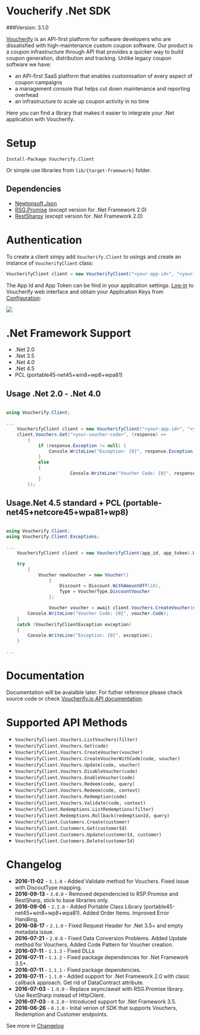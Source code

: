 Voucherify .Net SDK
===

###Version: 3.1.0

[Voucherify](http://voucherify.io?utm_source=github&utm_medium=sdk&utm_campaign=acq) is an API-first platform for software developers who are dissatisfied with high-maintenance custom coupon software. Our product is a coupon infrastructure through API that provides a quicker way to build coupon generation, distribution and tracking. Unlike legacy coupon software we have:

* an API-first SaaS platform that enables customisation of every aspect of coupon campaigns
* a management console that helps cut down maintenance and reporting overhead
* an infrastructure to scale up coupon activity in no time

Here you can find a library that makes it easier to integrate your .Net application with Voucherify.

Setup
=====

```
Install-Package Voucherify.Client
```

Or simple use libraries from `lib/{target-framework}` folder.

Dependencies
---

* [Newtonsoft.Json](https://www.nuget.org/packages/Newtonsoft.Json/) 
* [RSG.Promise](https://www.nuget.org/packages/RSG.Promise/) (except version for .Net Framework 2.0)
* [RestSharpy](https://www.nuget.org/packages/RestSharp/) (except version for .Net Framework 2.0)

Authentication
===

To create a client simpy add `Voucherify.Client` to usings and create an instance of `VoucherifyClient` class:

```cs
VoucherifyClient client = new VoucherifyClient("<your-app-id>", "<your-app-token>");
```

The App Id and App Token can be find in your application settings. [Log-in](http://app.voucherify.io/#/login) to Voucherify web interface and obtain your Application Keys from [Configuration](https://app.voucherify.io/#/app/configuration):

![](https://www.filepicker.io/api/file/WKYkl2bSAWKHccEN9tEG)

.Net Framework Support
===

* .Net 2.0
* .Net 3.5
* .Net 4.0
* .Net 4.5
* PCL (portable45-net45+win8+wp8+wpa81)

Usage .Net 2.0 - .Net 4.0
---

```cs

using Voucherify.Client;

...
	VoucherifyClient client = new VoucherifyClient("<your-app-id>", "<your-app-token>").WithSSL();
	client.Vouchers.Get("<your-voucher-code>", (response) => 
		{
			if (response.Exception != null) {
				Console.WriteLine("Exception: {0}", response.Exception);
			} 
			else
			{
                		Console.WriteLine("Voucher Code: {0}", response.Result.Code);
			}
		});
```


Usage.Net 4.5 standard + PCL (portable-net45+netcore45+wpa81+wp8)
---

```cs

using Voucherify.Client;
using Voucherify.Client.Exceptions;

...
	VoucherifyClient client = new VoucherifyClient(app_id, app_token).WithSSL();

	try
        {
        	Voucher newVoucher = new Voucher()
                {
                    Discount = Discount.WithAmountOff(10),
                    Type = VoucherType.DiscountVoucher
                };

                Voucher voucher = await client.Vouchers.CreateVoucher(newVoucher);
		Console.WriteLine("Voucher Code: {0}", voucher.Code);	
	}
	catch (VoucherifyClientException exception)
	{
		Console.WriteLine("Exception: {0}", exception);	
	}

...

```

Documentation
===

Documentation will be avaialble later. For futher reference please check source code or check [Voucherify.io API documentation](https://voucherify.readme.io/).

Supported API Methods
===

- `VoucherifyClient.Vouchers.ListVouchers(filter)`
- `VoucherifyClient.Vouchers.Get(code)`
- `VoucherifyClient.Vouchers.CreateVoucher(voucher)`
- `VoucherifyClient.Vouchers.CreateVoucherWithCode(code, voucher)`
- `VoucherifyClient.Vouchers.Update(code, voucher)`
- `VoucherifyClient.Vouchers.DisableVoucher(code)`
- `VoucherifyClient.Vouchers.EnableVoucher(code)`
- `VoucherifyClient.Vouchers.Redeem(code, query)`
- `VoucherifyClient.Vouchers.Redeem(code, context)`
- `VoucherifyClient.Vouchers.Redemption(code)`
- `VoucherifyClient.Vouchers.Validate(code, context)`
- `VoucherifyClient.Redemptions.ListRedemptions(filter)`
- `VoucherifyClient.Redemptions.Rollback(redemptionId, query)`
- `VoucherifyClient.Customers.Create(customer)`
- `VoucherifyClient.Customers.Get(customerId)`
- `VoucherifyClient.Customers.Update(customerId, customer)`
- `VoucherifyClient.Customers.Delete(customerId)`

Changelog
===

- **2016-11-02** - `3.1.0` - Added Validate method for Vouchers. Fixed issue with DiscoutType mapping.
- **2016-09-13** - `3.0.0` - Removed dependencied to RSP.Promise and RestSharp, stick to base libraries only.
- **2016-09-06** - `2.2.0` - Added Portable Class Library (portable45-net45+win8+wp8+wpa81). Added Order Items. Improved Error Handling.
- **2016-08-17** - `2.1.0` - Fixed Request Header for .Net 3.5+ and empty metadata issue.
- **2016-07-21** - `2.0.0` - Fixed Data Conversion Problems. Added Update method for Vouchers, Added Code Pattern for Voucher creation.
- **2016-07-11** - `1.1.3` - Fixed DLLs
- **2016-07-11** - `1.1.2` - Fixed package dependencies for .Net Framework 3.5+.
- **2016-07-11** - `1.1.1` - Fixed package dependencies.
- **2016-07-11** - `1.1.0` - Added support for .Net Framework 2.0 with clasic callback approach. Get rid of DataContract attribute.
- **2016-07-03** - `1.0.0` - Replace async/await with RSG.Promise library. Use RestSharp instead of HttpClient.
- **2016-07-03** - `0.2.0` - Introduced support for .Net Framework 3.5.
- **2016-06-26** - `0.1.0` - Inital verion of SDK that supports Vouchers, Redemption and Customer endpoints.

See more in [Changelog](changelog.md)

